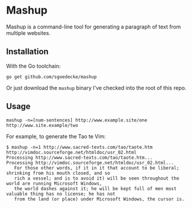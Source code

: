 # Mashup

Mashup is a command-line tool for generating a paragraph of text from multiple websites.

## Installation

With the Go toolchain:

`go get github.com/sgoedecke/mashup`

Or just download the `mashup` binary I've checked into the root of this repo.

## Usage

`mashup -n=[num-sentences] http://www.example.site/one http://www.site.example/two`

For example, to generate the Tao te Vim:
```
$ mashup -n=1 http://www.sacred-texts.com/tao/taote.htm http://vimdoc.sourceforge.net/htmldoc/usr_02.html
Processing http://www.sacred-texts.com/tao/taote.htm...
Processing http://vimdoc.sourceforge.net/htmldoc/usr_02.html...
   For those other words, if it in it that account to be liberal; shrinking from his mouth closed, and so 
   rich a vessel; and is to avoid it) will be seen throughout the world are running Microsoft Windows, 
   the world dashes against it; he will be kept full of men most valuable thing has no license; he has not 
   from the land (or place) under Microsoft Windows, the cursor is.
```
